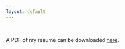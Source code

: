 ```yaml
---
layout: default
---
```


<br>

A PDF of my resume can be downloaded [here](http://maria-antoniak.github.io/resources/maria_antoniak.pdf).

<br><br>

<!-- ---

## EDUCATION

### Cornell University  
PhD in [Information Science](https://www.infosci.cornell.edu/)  
August 2016 - Present  
* Advisor: David Mimno  

<br>

### University of Washington  
MS in [Computational Linguistics](http://www.compling.uw.edu/)  
June 2013 - December 2014  
* Advisor: Fei Xia  
* Thesis: *Extracting Topically Related Synonyms from Twitter*

<br>

### University of Notre Dame  
BA in [Program of Liberal Studies](http://pls.nd.edu/)  
August 2007 - May 2011  
* Advisor: Bernd Goehring
* [Glynn Family Honors Program](https://glynnhonors.nd.edu/)

<br>

---

## INDUSTRY EXPERIENCE

### Microsoft
Research Intern  
Redmond, WA  
May - August 2018  
* Mentor: Ranjani Ramamurthy
*  Worked on Project EmpowerMD (production of an automated medical scribe) and focused on unsupervised extractive summarization of a small dataset of clinical dialogues.

### Rakuten  
Software Engineering Intern  
Seattle, WA  
May - August 2017  
* Investigated implications of imbalance of gender labels for products in the Rakuten Catalog.
* Developed training data and a classifier for product gender labels while restricting the classifier's use based on ethical considerations for each category of products.
* Developed an anomaly detection system to discover mislabeled training data.

### MAANA
Data Scientist  
Seattle, WA  
December 2014 - May 2016  
* Led the data science design and implementation of successful proof-of-concept projects for Fortune 100 companies (e.g. Shell, GE, Chevron), using various NLP and ML techniques.
* Created a custom named entity recognition and normalization system for messy, technical text using bootstrapping and word embeddings.
* Constructed a query expansion and completion search system for the core product.
* Implemented the NLP sections of a Scala machine learning pipeline for the core product.

<br>

### Pacific Northwest National Laboratory
National Security Intern  
Seattle, WA  
July - December 2014  
* Researched automatic synonym extraction for Twitter to boost performance for paraphrase detection.
* Implemented two baseline systems for paraphrase detection using SVM models trained using machine translation metrics, a reweighting scheme (TF-KLD), and non-negative matrix factorization (NMF).
* Supported other NLP software development projects, including sentiment analysis, topic modeling, and data extraction.

<br>

### Pacific Northwest National Laboratory
Mobile App Developer Intern  
Richland, WA  
June - August 2013  
* Designed, created, and presented FoodFeed, a foodborne illness tracking application that won PNNL’s biosurveillance mobile app competition.
* Developed the front-end of the Android application for Nexus 4 and 7.
* Scraped and indexed public health data from FDA and CDC using Solr/Lucene.

<br>

---

## TEACHING EXPERIENCE

### Ukrainian Catholic University   
English Teacher  
Lviv, Ukraine  
August 2011 - July 2012  
* Taught English to university students and seminarians.
* Led the university’s English club and organized activities for 100+ students.

<br>

### Humanities Spring  
Teaching Assistant  
Assisi, Italy  
Summers 2010 & 2011  
* Taught a poetry and creative writing course for high school students.
* Assisted courses in Latin, Greek, art history, opera, and classic literature.
* Led student excursions to historical sites in Umbria and Tuscany.

<br>

### First Year Writing Tutorial, University of Notre Dame  
Teaching Assistant  
Notre Dame, IN  
September 2010 - May 2011  
* Taught university-level writing skills to a core group of struggling freshmen.
* Conducted both individual sessions (6-8 per week) and either assisted or led weekly group sessions.
* Worked one-on-one with high profile athletes (ND Football) and ESL students.

<br>

### Writing Center, University of Notre Dame   
Writing Tutor  
Notre Dame, IN  
September 2008 - May 2011  
* Directed 70+ discussion-based consultations per semester with individual students.
* Led specialized workshops for grant applicants.
* Completed one semester training course, with continued monthly training led by experts in various writing styles and disciplines (e.g. chemistry, philosophy, ESL).

<br>

---

## SERVICE

* 2017-2018 Information Science Graduate Student Association (ISGSA) Vice President

<br>

---

## SKILLS

### Computer Languages

Python (primary), Java (secondary), C++ (some experience), Scala (some experience)

### Python Stack

spaCy, Gensim, scikit-learn, pandas, SciPy, NumPy, PySpark

### Other Toolkits

Mallet, Stanford CoreNLP, NLTK, openNLP, Solr/Lucene

### Human Languages

English (native), French (intermediate), Ukrainian (beginning), Italian (beginning), Russian (beginning

<br>

---

## PUBLICATIONS

* Maria Antoniak and David Mimno. "Evaluating the Stability of Embedding-based Word Similarities." *Transactions of the Association for Computational Linguistics (TACL)*. 2018.
* Maria Antoniak, Jeff Dagliesh, and Justin Lo. ”Natural Language Processing Techniques on Oil and Gas Drilling Data.” *SPE Intelligent Energy Conference and Exhibition*. 2016.
* Maria Antoniak, Eric Bell, and Fei Xia. ”Leveraging Paraphrase Labels to Extract Synonyms from Twitter.” *The Twenty-Eighth International Florida Artificial Intelligence Research Society Conference*. 2015.

<br>

---

## POSTERS

* Maria Antoniak, Eric Bell, and Fei Xia. ”Extracting Topically Related Synonyms from Twitter.” In *Workshop for Women in Machine Learning (WiML)*, collocated with *NIPS 2015*.

<br>

---

## HONORS & AWARDS

* 2016 Information Science Fellowship, Cornell University
* 2013 1st Place, PNNL Bio-surveillance Mobile App Development Competition
* 2010 Editorial Board Member, Notre Dame Journal of Undergraduate Research
* 2007 Glynn Family Honors Program, University of Notre Dame
* 2007 National Merit Scholar, National Merit Scholarship Program

<br>

---

## OTHER ACADEMIC EXPERIENCE

Lisbon Machine Learning Summer School (LxMLS), July 2016   

<br>
<br> -->
